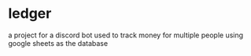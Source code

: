 # ledger
a project for a discord bot used to track money for multiple people using google sheets as the database
